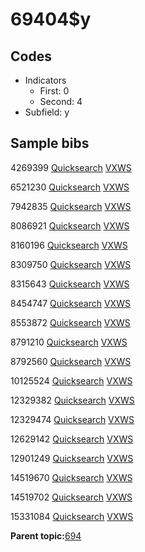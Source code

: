 # 69404$y

## Codes

-   Indicators
    -   First: 0
    -   Second: 4
-   Subfield: y

## Sample bibs

4269399 [Quicksearch](https://search.library.yale.edu/catalog/4269399) [VXWS](http://prodorbis.library.yale.edu:7014/vxws/GetHoldingsService?bibId=4269399)

6521230 [Quicksearch](https://search.library.yale.edu/catalog/6521230) [VXWS](http://prodorbis.library.yale.edu:7014/vxws/GetHoldingsService?bibId=6521230)

7942835 [Quicksearch](https://search.library.yale.edu/catalog/7942835) [VXWS](http://prodorbis.library.yale.edu:7014/vxws/GetHoldingsService?bibId=7942835)

8086921 [Quicksearch](https://search.library.yale.edu/catalog/8086921) [VXWS](http://prodorbis.library.yale.edu:7014/vxws/GetHoldingsService?bibId=8086921)

8160196 [Quicksearch](https://search.library.yale.edu/catalog/8160196) [VXWS](http://prodorbis.library.yale.edu:7014/vxws/GetHoldingsService?bibId=8160196)

8309750 [Quicksearch](https://search.library.yale.edu/catalog/8309750) [VXWS](http://prodorbis.library.yale.edu:7014/vxws/GetHoldingsService?bibId=8309750)

8315643 [Quicksearch](https://search.library.yale.edu/catalog/8315643) [VXWS](http://prodorbis.library.yale.edu:7014/vxws/GetHoldingsService?bibId=8315643)

8454747 [Quicksearch](https://search.library.yale.edu/catalog/8454747) [VXWS](http://prodorbis.library.yale.edu:7014/vxws/GetHoldingsService?bibId=8454747)

8553872 [Quicksearch](https://search.library.yale.edu/catalog/8553872) [VXWS](http://prodorbis.library.yale.edu:7014/vxws/GetHoldingsService?bibId=8553872)

8791210 [Quicksearch](https://search.library.yale.edu/catalog/8791210) [VXWS](http://prodorbis.library.yale.edu:7014/vxws/GetHoldingsService?bibId=8791210)

8792560 [Quicksearch](https://search.library.yale.edu/catalog/8792560) [VXWS](http://prodorbis.library.yale.edu:7014/vxws/GetHoldingsService?bibId=8792560)

10125524 [Quicksearch](https://search.library.yale.edu/catalog/10125524) [VXWS](http://prodorbis.library.yale.edu:7014/vxws/GetHoldingsService?bibId=10125524)

12329382 [Quicksearch](https://search.library.yale.edu/catalog/12329382) [VXWS](http://prodorbis.library.yale.edu:7014/vxws/GetHoldingsService?bibId=12329382)

12329474 [Quicksearch](https://search.library.yale.edu/catalog/12329474) [VXWS](http://prodorbis.library.yale.edu:7014/vxws/GetHoldingsService?bibId=12329474)

12629142 [Quicksearch](https://search.library.yale.edu/catalog/12629142) [VXWS](http://prodorbis.library.yale.edu:7014/vxws/GetHoldingsService?bibId=12629142)

12901249 [Quicksearch](https://search.library.yale.edu/catalog/12901249) [VXWS](http://prodorbis.library.yale.edu:7014/vxws/GetHoldingsService?bibId=12901249)

14519670 [Quicksearch](https://search.library.yale.edu/catalog/14519670) [VXWS](http://prodorbis.library.yale.edu:7014/vxws/GetHoldingsService?bibId=14519670)

14519702 [Quicksearch](https://search.library.yale.edu/catalog/14519702) [VXWS](http://prodorbis.library.yale.edu:7014/vxws/GetHoldingsService?bibId=14519702)

15331084 [Quicksearch](https://search.library.yale.edu/catalog/15331084) [VXWS](http://prodorbis.library.yale.edu:7014/vxws/GetHoldingsService?bibId=15331084)

**Parent topic:**[694](../../tags/694/694.md)


